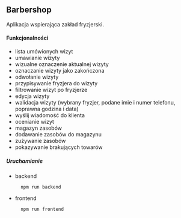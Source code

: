 ## Barbershop

Aplikacja wspierająca zakład fryzjerski.


#### Funkcjonalności

- lista umówionych wizyt
- umawianie wizyty
- wizualne oznaczenie aktualnej wizyty
- oznaczanie wizyty jako zakończona
- odwołanie wizyty
- przypisywanie fryzjera do wizyty
- filtrowanie wizyt po fryzjerze
- edycja wizyty
- walidacja wizyty (wybrany fryzjer, podane imie i numer telefonu, poprawna godzina i data)
- wyślij wiadomość do klienta
- ocenianie wizyt
- magazyn zasobów
- dodawanie zasobów do magazynu
- zużywanie zasobów
- pokazywanie brakujących towarów


##### Uruchamianie

- backend 
    
        npm run backend

- frontend 
    
        npm run frontend
